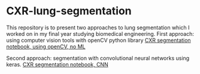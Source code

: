 # CXR-lung-segmentation
This repository is to present two approaches to lung segmentation  which I worked on in my final year studying biomedical engineering. 
First approach: using computer vision tools with openCV python library
[CXR segmentation notebook, using openCV, no ML](https://nbviewer.jupyter.org/github/ilaiw/CXR-lung-segmentation/blob/master/CXR-seg-openCV.ipynb)

Second approach: segmentation with convolutional neural networks using keras.
[CXR segmentation notebook, CNN](https://nbviewer.jupyter.org/github/ilaiw/CXR-lung-segmentation/blob/master/CXR-seg-CNN.ipynb)
